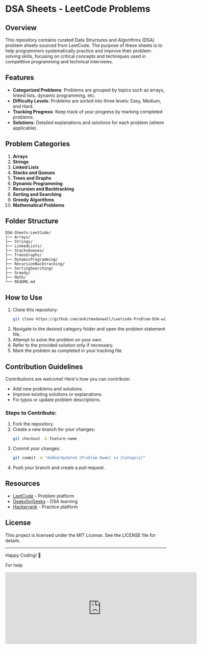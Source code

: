 # DSA Sheets - LeetCode Problems

## Overview
This repository contains curated Data Structures and Algorithms (DSA) problem sheets sourced from LeetCode. The purpose of these sheets is to help programmers systematically practice and improve their problem-solving skills, focusing on critical concepts and techniques used in competitive programming and technical interviews.

## Features
- **Categorized Problems**: Problems are grouped by topics such as arrays, linked lists, dynamic programming, etc.
- **Difficulty Levels**: Problems are sorted into three levels: Easy, Medium, and Hard.
- **Tracking Progress**: Keep track of your progress by marking completed problems.
- **Solutions**: Detailed explanations and solutions for each problem (where applicable).

## Problem Categories
1. **Arrays**
2. **Strings**
3. **Linked Lists**
4. **Stacks and Queues**
5. **Trees and Graphs**
6. **Dynamic Programming**
7. **Recursion and Backtracking**
8. **Sorting and Searching**
9. **Greedy Algorithms**
10. **Mathematical Problems**

## Folder Structure
```
DSA-Sheets-LeetCode/
├── Arrays/
├── Strings/
├── LinkedLists/
├── StacksQueues/
├── TreesGraphs/
├── DynamicProgramming/
├── RecursionBacktracking/
├── SortingSearching/
├── Greedy/
├── Math/
└── README.md
```

## How to Use
1. Clone this repository:
   ```bash
   git clone https://github.com/ankitmodanwall/Leetcode-Problem-DSA-with-c--.git
   ```
2. Navigate to the desired category folder and open the problem statement file.
3. Attempt to solve the problem on your own.
4. Refer to the provided solution only if necessary.
5. Mark the problem as completed in your tracking file.

## Contribution Guidelines
Contributions are welcome! Here's how you can contribute:
- Add new problems and solutions.
- Improve existing solutions or explanations.
- Fix typos or update problem descriptions.

### Steps to Contribute:
1. Fork the repository.
2. Create a new branch for your changes:
   ```bash
   git checkout -b feature-name
   ```
3. Commit your changes:
   ```bash
   git commit -m "Added/Updated [Problem Name] in [Category]"
   ```
4. Push your branch and create a pull request.

## Resources
- [LeetCode](https://leetcode.com/) - Problem platform
- [GeeksforGeeks](https://www.geeksforgeeks.org/) - DSA learning
- [Hackerrank](https://www.hackerrank.com/) - Practice platform

## License
This project is licensed under the MIT License. See the LICENSE file for details.

---

Happy Coding! 🚀

For help
<iframe src="https://github.com/sponsors/ankitmodanwall/card" title="Sponsor ankitmodanwall" height="225" width="600" style="border: 0;"></iframe>
